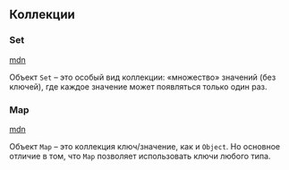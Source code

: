 ## Коллекции



### Set

[mdn](https://developer.mozilla.org/en-US/docs/Web/JavaScript/Reference/Global_Objects/Set)

Объект `Set` – это особый вид коллекции: «множество» значений (без ключей), где каждое значение может появляться только один раз.



### Map

[mdn](https://developer.mozilla.org/en-US/docs/Web/JavaScript/Reference/Global_Objects/Map)

Объект `Map` – это коллекция ключ/значение, как и `Object`. Но основное отличие в том, что `Map` позволяет использовать ключи любого типа.
